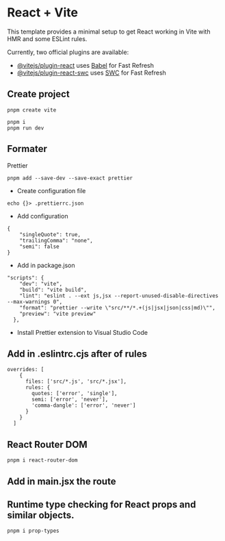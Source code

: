 # React + Vite

This template provides a minimal setup to get React working in Vite with HMR and some ESLint rules.

Currently, two official plugins are available:

- [@vitejs/plugin-react](https://github.com/vitejs/vite-plugin-react/blob/main/packages/plugin-react/README.md) uses [Babel](https://babeljs.io/) for Fast Refresh
- [@vitejs/plugin-react-swc](https://github.com/vitejs/vite-plugin-react-swc) uses [SWC](https://swc.rs/) for Fast Refresh

## Create project

```
pnpm create vite
```

```
pnpm i
pnpm run dev
```
## Formater

Prettier

```
pnpm add --save-dev --save-exact prettier
```

- Create configuration file

```
echo {}> .prettierrc.json
```

- Add configuration

```
{
    "singleQuote": true,
    "trailingComma": "none",
    "semi": false
}
```
- Add in package.json
```
"scripts": {
    "dev": "vite",
    "build": "vite build",
    "lint": "eslint . --ext js,jsx --report-unused-disable-directives --max-warnings 0",
    "format": "prettier --write \"src/**/*.+(js|jsx|json|css|md)\"",
    "preview": "vite preview"
  },
```
- Install Prettier extension to Visual Studio Code
## Add in .eslintrc.cjs after of rules

```
overrides: [
    {
      files: ['src/*.js', 'src/*.jsx'],
      rules: {
        quotes: ['error', 'single'],
        semi: ['error', 'never'],
        'comma-dangle': ['error', 'never']
      }
    }
  ]
```

## React Router DOM

```
pnpm i react-router-dom
```

## Add in main.jsx the route

## Runtime type checking for React props and similar objects.

```
pnpm i prop-types
```
